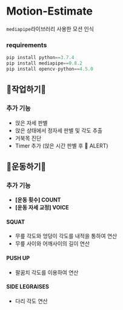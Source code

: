 # Motion-Estimate

```mediapipe```라이브러리 사용한 모션 인식


### requirements
```python
pip install python==3.7.4
pip install mediapipe==0.8.2
pip install opencv-python==4.5.0
```
## 🧘작업하기🧘
### 추가 기능
- 앉은 자세 판별
- 앉은 상태에서 정자세 판별 및 각도 추출
- 거북목 진단
- Timer 추가 (앉은 시간 판별 후 📢 ALERT)

## 🤸운동하기🤸

### 추가 기능
- **[운동 횟수] COUNT**
- **[운동 자세 교정] VOICE**

#### SQUAT
- 무릎 각도와 엉덩이 각도를 내적을 통하여 연산
- 무릎 사이와 어깨사이의 길이 연산

#### PUSH UP
- 팔꿈치 각도를 이용하여 연산

#### SIDE LEGRAISES
- 다리 각도 연산
